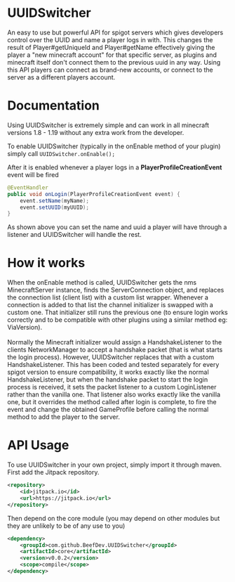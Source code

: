 # UUIDSwitcher
An easy to use but powerful API for spigot servers which gives developers control over the UUID and name a player logs in with. This changes the result of Player#getUniqueId and Player#getName effectively giving the player a "new minecraft account" for that specific server, as plugins and minecraft itself don't connect them to the previous uuid in any way. Using this API players can connect as brand-new accounts, or connect to the server as a different players account.

# Documentation
Using UUIDSwitcher is extremely simple and can work in all minecraft versions 1.8 - 1.19 without any extra work from the developer.

To enable UUIDSwitcher (typically in the onEnable method of your plugin) simply call `UUIDSwitcher.onEnable();`

After it is enabled whenever a player logs in a <b>PlayerProfileCreationEvent</b> event will be fired
```java
@EventHandler
public void onLogin(PlayerProfileCreationEvent event) {
    event.setName(myName);
    event.setUUID(myUUID);
}
```
As shown above you can set the name and uuid a player will have through a listener and UUIDSwitcher will handle the rest.

# How it works
When the onEnable method is called, UUIDSwitcher gets the nms MinecraftServer instance, finds the ServerConnection object, and replaces the connection list (client list) with a custom list wrapper. Whenever a connection is added to that list the channel initializer is swapped with a custom one. That initializer still runs the previous one (to ensure login works correctly and to be compatible with other plugins using a similar method eg: ViaVersion). 
<br>
<br>
Normally the Minecraft initializer would assign a HandshakeListener to the clients NetworkManager to accept a handshake packet (that is what starts the login process). However, UUIDSwitcher replaces that with a custom HandshakeListener. This has been coded and tested separately for every spigot version to ensure compatibility, it works exactly like the normal HandshakeListener, but when the handshake packet to start the login process is received, it sets the packet listener to a custom LoginListener rather than the vanilla one. That listener also works exactly like the vanilla one, but it overrides the method called after login is complete, to fire the event and change the obtained GameProfile before calling the normal method to add the player to the server.

# API Usage
To use UUIDSwitcher in your own project, simply import it through maven. 
<br>
First add the Jitpack repository.
```xml
<repository>
    <id>jitpack.io</id>
    <url>https://jitpack.io</url>
</repository>
```
Then depend on the core module (you may depend on other modules but they are unlikely to be of any use to you)
```xml
<dependency>
    <groupId>com.github.BeefDev.UUIDSwitcher</groupId>
    <artifactId>core</artifactId>
    <version>v0.0.2</version>
    <scope>compile</scope>
</dependency>
```

